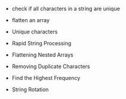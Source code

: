 -  check if all characters in a string are unique
-  flatten an array


- Unique characters
- Rapid String Processing
- Flattening Nested Arrays
- Removing Duplicate Characters
- Find the Highest Frequency
- String Rotation

